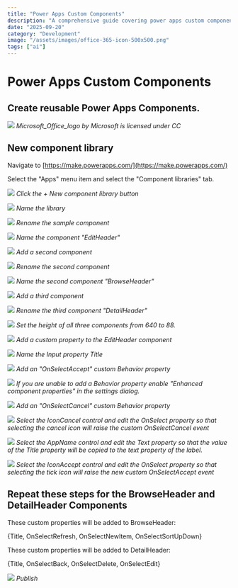 ```yaml
---
title: "Power Apps Custom Components"
description: "A comprehensive guide covering power apps custom components"
date: "2025-09-20"
category: "Development"
image: "/assets/images/office-365-icon-500x500.png"
tags: ["ai"]
---
```


# Power Apps Custom Components

## Create reusable Power Apps Components.

![](/assets/images/customcomponents/office-365-icon-500x500.png)
*Microsoft_Office_logo by Microsoft is licensed under CC*


## New component library

Navigate to [https://make.powerapps.com/](https://make.powerapps.com/)

Select the "Apps" menu item and select the "Component libraries" tab.

![](/assets/images/customcomponents/screen-shot-2021-07-13-at-5.57.27-pm-1270x508.png)
*Click the + New component library button*

![](/assets/images/customcomponents/screen-shot-2021-07-13-at-5.58.34-pm-1820x1124.png)
*Name the library*

![](/assets/images/customcomponents/screen-shot-2021-07-13-at-5.59.41-pm-978x370.png)
*Rename the sample component*

![](/assets/images/customcomponents/screen-shot-2021-07-13-at-5.59.50-pm-802x286.png)
*Name the component "EditHeader"*

![](/assets/images/customcomponents/screen-shot-2021-07-13-at-6.00.07-pm-452x134.png)
*Add a second component*

![](/assets/images/customcomponents/screen-shot-2021-07-13-at-6.00.18-pm-1058x450.png)
*Rename the second component*

![](/assets/images/customcomponents/screen-shot-2021-07-13-at-6.00.29-pm-610x118.png)
*Name the second component "BrowseHeader"*

![](/assets/images/customcomponents/screen-shot-2021-07-13-at-6.00.48-pm-982x566.png)
*Add a third component*

![](/assets/images/customcomponents/screen-shot-2021-07-13-at-6.00.58-pm-678x142.png)
*Rename the third component "DetailHeader"*

![](/assets/images/customcomponents/screen-shot-2021-07-13-at-6.01.19-pm-698x240.png)
*Set the height of all three components from 640 to 88.*

![](/assets/images/customcomponents/screen-shot-2021-07-13-at-6.02.46-pm-672x272.png)
*Add a custom property to the EditHeader component*

![](/assets/images/customcomponents/screen-shot-2021-07-13-at-6.03.50-pm-1272x826.png)
*Name the Input property Title*

![](/assets/images/customcomponents/screen-shot-2021-07-13-at-6.07.09-pm-1276x834.png)
*Add an "OnSelectAccept" custom Behavior property*

![](/assets/images/customcomponents/screen-shot-2021-07-13-at-6.05.57-pm-1836x893.png)
*If you are unable to add a Behavior property enable "Enhanced component properties" in the settings dialog.*

![](/assets/images/customcomponents/screen-shot-2021-07-13-at-6.07.42-pm-1268x832.png)
*Add an "OnSelectCancel" custom Behavior property*

![](/assets/images/customcomponents/screen-shot-2021-07-13-at-6.08.28-pm-1836x941.png)
*Select the IconCancel control and edit the OnSelect property so that selecting the cancel icon will raise the custom OnSelectCancel event*

![](/assets/images/customcomponents/screen-shot-2021-07-13-at-6.08.44-pm-1836x941.png)
*Select the AppName control and edit the Text property so that the value of the Title property will be copied to the text property of the label.*

![](/assets/images/customcomponents/screen-shot-2021-07-13-at-6.08.54-pm-1836x949.png)
*Select the IconAccept control and edit the OnSelect property so that selecting the tick icon will raise the new custom OnSelectAccept event*


## Repeat these steps for the BrowseHeader and DetailHeader Components

These custom properties will be added to BrowseHeader:

{Title, OnSelectRefresh, OnSelectNewItem, OnSelectSortUpDown}

These custom properties will be added to DetailHeader:

{Title, OnSelectBack, OnSelectDelete, OnSelectEdit}

![](/assets/images/customcomponents/screen-shot-2021-07-13-at-7.05.52-pm-1758x960.png)
*Publish*
